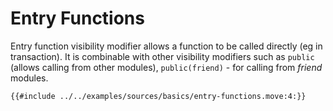 # Entry Functions

Entry function visibility modifier allows a function to be called directly (eg in transaction). It is combinable with other
visibility modifiers such as `public` (allows calling from other modules), `public(friend)` - for calling from *friend* modules.

```move
{{#include ../../examples/sources/basics/entry-functions.move:4:}}
```
